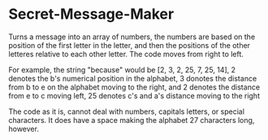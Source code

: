 # Secret-Message-Maker
Turns a message into an array of numbers, the numbers are based on the position of the first letter in the letter, and then the positions of the other letteres relative to each other letter. The code moves from right to left.

For example, the string "because" would be [2, 3, 2, 25, 7, 25, 14], 2 denotes the b's numerical position in the alphabet, 3 donotes the distance from b to e on the alphabet moving to the right, and 2 denotes the distance from e to c moving left, 25 denotes c's and a's distance moving to the right

The code as it is, cannot deal with numbers, capitals letters, or special characters. It does have a space making the alphabet 27 characters long, however. 
